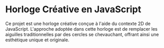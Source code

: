 # Horloge Créative en JavaScript
 

Ce projet est une horloge créative conçue à l'aide du contexte 2D de JavaScript. L'approche adoptée dans cette horloge est de remplacer les aiguilles traditionnelles par des cercles se chevauchant, offrant ainsi une esthétique unique et originale.
